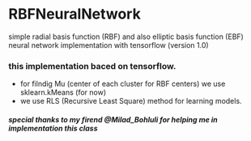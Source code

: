 # RBFNeuralNetwork
simple radial basis function (RBF) and  also elliptic basis function (EBF) neural network implementation with tensorflow (version 1.0)

### this implementation baced on tensorflow. 
- for filndig Mu (center of each cluster for RBF centers) we use sklearn.kMeans (for now)
- we use RLS (Recursive Least Square) method for learning models.

#####  special thanks to my firend  @Milad_Bohluli for helping me in implementation this class
